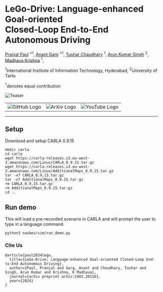 # LeGo-Drive: Language-enhanced Goal-oriented <br> Closed-Loop End-to-End Autonomous Driving

[Pranjal Paul](https://scholar.google.com/citations?user=4pZlCV4AAAAJ&hl=en) <sup>\*1</sup>,
[Anant Garg](https://anant-garg205.github.io/) <sup>\*1</sup>,
[Tushar Chaudhary]() <sup>1</sup>,
[Arun Kumar Singh](https://tuit.ut.ee/en/content/arun-kumar-singh) <sup>2</sup>,
[Madhava Krishna](https://www.iiit.ac.in/people/faculty/mkrishna/) <sup>1</sup>,

<sup>1</sup>International Institute of Information Technology, Hyderabad, <sup>2</sup>University of Tartu

<sup>\*</sup>denotes equal contribution

![Teaser](/assets/teaser-wide.png)

<table align="center" border="0">
    <tr>
        <td align="center">
            <a href="https://reachpranjal.github.io/lego-drive" style="text-decoration: none;">
                <img src="https://img.shields.io/badge/Project_Page-4CAF50?style=for-the-badge&logoColor=white&logo=github" alt="GitHub Logo">
            </a>
        </td>
        <td align="center">
            <a href="https://arxiv.org/abs/2403.20116" style="text-decoration: none;">
                <img src="https://img.shields.io/badge/ArXiv-000000?style=for-the-badge&logoColor=white&logo=arxiv" alt="ArXiv Logo">
            </a>
        </td>
        <td align="center">
            <a href="https://www.youtube.com/watch?v=eOYAq2cz1Pk" style="text-decoration: none;">
                <img src="https://img.shields.io/badge/Demo_Video-FF0000?style=for-the-badge&logo=youtube&logoColor=white" alt="YouTube Logo">
            </a>
        </td>
    </tr>
</table>

<hr>

## Setup
Download and setup CARLA 0.9.15
```
mkdir carla
cd carla
wget https://carla-releases.s3.eu-west-3.amazonaws.com/Linux/CARLA_0.9.15.tar.gz
wget https://carla-releases.s3.eu-west-3.amazonaws.com/Linux/AdditionalMaps_0.9.15.tar.gz
tar -xf CARLA_0.9.15.tar.gz
tar -xf AdditionalMaps_0.9.15.tar.gz
rm CARLA_0.9.15.tar.gz
rm AdditionalMaps_0.9.15.tar.gz
cd ..
```

## Run demo
This will load a pre-recorded scenario in CARLA and will prompt the user to type in a language command.
```
python3 navbev/sim/run_demo.py
```


### Cite Us
```
@article{paul2024lego,
  title={LeGo-Drive: Language-enhanced Goal-oriented Closed-Loop End-to-End Autonomous Driving},
  author={Paul, Pranjal and Garg, Anant and Choudhary, Tushar and Singh, Arun Kumar and Krishna, K Madhava},
  journal={arXiv preprint arXiv:2403.20116},
  year={2024}
}
```

